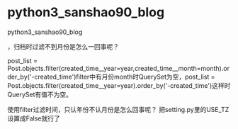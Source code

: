 # python3_sanshao90_blog
python3_sanshao90_blog

，归档时过滤不到月份是怎么一回事呢？

post_list = Post.objects.filter(created_time__year=year,created_time__month=month).order_by('-created_time')filter中有月份month时QuerySet为空，post_list = Post.objects.filter(created_time__year=year).order_by('-created_time')这样时QuerySet有值不为空。

使用filter过滤时间，只认年份不认月份是怎么回事呢？
把setting.py里的USE_TZ 设置成False就行了